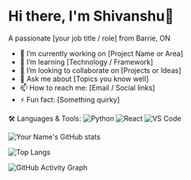 # Hi there, I'm Shivanshu👋
A passionate [your job title / role] from Barrie, ON

- 🔭 I’m currently working on [Project Name or Area]
- 🌱 I’m learning [Technology / Framework]
- 👯 I’m looking to collaborate on [Projects or Ideas]
- 💬 Ask me about [Topics you know well]
- 📫 How to reach me: [Email / Social links]
- ⚡ Fun fact: [Something quirky]

🛠️ Languages & Tools:
![Python](https://img.shields.io/badge/-Python-333333?style=flat&logo=python)
![React](https://img.shields.io/badge/-React-333333?style=flat&logo=react)
![VS Code](https://img.shields.io/badge/-VS%20Code-333333?style=flat&logo=visual-studio-code)


![Your Name's GitHub stats](https://github-readme-stats.vercel.app/api?username=yourusername&show_icons=true&theme=radical)

![Top Langs](https://github-readme-stats.vercel.app/api/top-langs/?username=yourusername&layout=compact&theme=radical)

![GitHub Activity Graph](https://activity-graph.herokuapp.com/graph?username=yourusername&theme=dracula)



<!--
**shivanshu1810/shivanshu1810** is a ✨ _special_ ✨ repository because its `README.md` (this file) appears on your GitHub profile.

Here are some ideas to get you started:

- 🔭 I’m currently working on ...
- 🌱 I’m currently learning ...
- 👯 I’m looking to collaborate on ...
- 🤔 I’m looking for help with ...
- 💬 Ask me about ...
- 📫 How to reach me: ...
- 😄 Pronouns: ...
- ⚡ Fun fact: ...
-->

